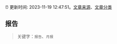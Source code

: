 :alarm_clock: 更新时间: 2023-11-19 12:47:51。[文章来源](/README.md)、[文章分类](/TAGS.md)

## 报告


> 关键字：`报告`、`月报`




